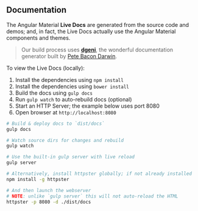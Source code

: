 Documentation
-------------

The Angular Material **Live Docs** are generated from the source code and demos; and, in fact, the
Live Docs actually use the Angular Material components and themes.

> Our build process uses **[dgeni](https://github.com/angular/dgeni)**, the wonderful documentation
generator built by [Pete Bacon Darwin](https://github.com/petebacondarwin).

To view the Live Docs (locally):

1. Install the dependencies using `npm install`
2. Install the dependencies using `bower install`
3. Build the docs using `gulp docs`
4. Run `gulp watch` to auto-rebuild docs (optional)
5. Start an HTTP Server; the example below uses port 8080
6. Open browser at `http://localhost:8080`

```bash
# Build & deploy docs to `dist/docs`
gulp docs

# Watch source dirs for changes and rebuild
gulp watch

# Use the built-in gulp server with live reload
gulp server

# Alternatively, install httpster globally; if not already installed
npm install -g httpster

# And then launch the webserver
# NOTE: unlike `gulp server` this will not auto-reload the HTML
httpster -p 8080 -d ./dist/docs
```
